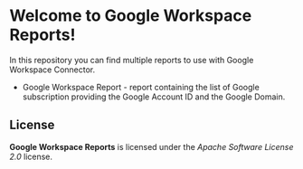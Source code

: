 # Welcome to Google Workspace Reports!

In this repository you can find multiple reports to use with Google Workspace Connector.

- Google Workspace Report - report containing the list of Google subscription providing the Google Account ID and the Google Domain.

## License

**Google Workspace Reports** is licensed under the *Apache Software License 2.0* license.
